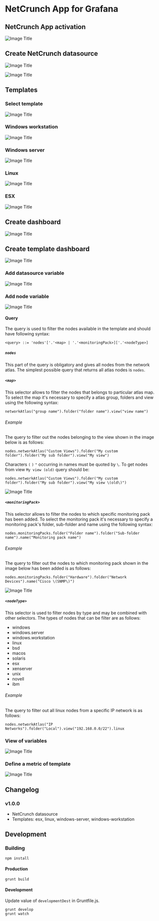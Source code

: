 # NetCrunch App for Grafana

## NetCrunch App activation
![Image Title](https://raw.githubusercontent.com/adremsoft/grafana-netcrunch-plugin/grafCrunch/doc/movies/activate-netcrunch-plugin.gif)

## Create NetCrunch datasource
![Image Title](https://raw.githubusercontent.com/adremsoft/grafana-netcrunch-plugin/grafCrunch/doc/movies/create-datasource.gif)

![Image Title](https://raw.githubusercontent.com/adremsoft/grafana-netcrunch-plugin/grafCrunch/doc/images/datasource-list.jpg)

## Templates

### Select template
![Image Title](https://raw.githubusercontent.com/adremsoft/grafana-netcrunch-plugin/grafCrunch/doc/movies/select-template.gif)

### Windows workstation
![Image Title](https://raw.githubusercontent.com/adremsoft/grafana-netcrunch-plugin/grafCrunch/doc/images/windows-workstation-template.jpg)

### Windows server
![Image Title](https://raw.githubusercontent.com/adremsoft/grafana-netcrunch-plugin/grafCrunch/doc/images/windows-server-template.jpg)

### Linux
![Image Title](https://raw.githubusercontent.com/adremsoft/grafana-netcrunch-plugin/grafCrunch/doc/images/linux-template.jpg)

### ESX
![Image Title](https://raw.githubusercontent.com/adremsoft/grafana-netcrunch-plugin/grafCrunch/doc/images/esx-template.jpg)

## Create dashboard
![Image Title](https://raw.githubusercontent.com/adremsoft/grafana-netcrunch-plugin/grafCrunch/doc/movies/create-dashboard.gif)

## Create template dashboard

![Image Title](https://raw.githubusercontent.com/adremsoft/grafana-netcrunch-plugin/grafCrunch/doc/images/create-template-1.png)

### Add datasource variable

![Image Title](https://raw.githubusercontent.com/adremsoft/grafana-netcrunch-plugin/grafCrunch/doc/images/create-template-2.png)

### Add node variable

![Image Title](https://raw.githubusercontent.com/adremsoft/grafana-netcrunch-plugin/grafCrunch/doc/images/create-template-3.png)

#### Query

The query is used to filter the nodes available in the template  and should have following syntax:

`<query> ::= 'nodes'['.'<map> | '.'<monitoringPack>]['.'<nodeType>]`

##### `nodes` 

This part of the query is obligatory and gives all nodes from the network atlas.
The simplest possible query that returns all atlas nodes is `nodes`. 

##### `<map>`

This selector allows to filter the nodes that belongs to particular atlas map.
To select the map it's necessary to specify a atlas group, folders and
view using the following syntax:

`networkAtlas("group name").folder("folder name").view("view name")`

###### Example

The query to filter out the nodes belonging to the view shown in the image below is as follows:

`nodes.networkAtlas("Custom Views").folder("My custom folder").folder("My sub folder").view("My view")`

Characters `(` `)` `"` occurring in names must be quoted by `\`. To get nodes from view `My view (old)`
query should be:

`nodes.networkAtlas("Custom Views").folder("My custom folder").folder("My sub folder").view("My view \(old\)")`

![Image Title](https://raw.githubusercontent.com/adremsoft/grafana-netcrunch-plugin/grafCrunch/doc/images/template-query-maps-view.jpg)

##### `<monitoringPack>`

This selector allows to filter the nodes to which specific monitoring pack has been added.
To select the monitoring pack it's necessary to specify a monitoring pack's folder, sub-folder and name using the following syntax:

`nodes.monitoringPacks.folder("Folder name").folder("Sub-folder name").name("Monitoring pack name")`

###### Example

The query to filter out the nodes to which monitoring pack shown in the image below has been added is as follows:

`nodes.monitoringPacks.folder("Hardware").folder("Network Devices").name("Cisco \(SNMP\)")`

![Image Title](https://raw.githubusercontent.com/adremsoft/grafana-netcrunch-plugin/grafCrunch/doc/images/template-query-monitoring-pack-view.jpg)

##### `<nodeType>`

This selector is used to filter nodes by type and may be combined with other selectors. 
The types of nodes that can be filter are as follows:

* windows
* windows.server
* windows.workstation
* linux
* bsd
* macos
* solaris
* esx
* xenserver
* unix
* novell
* ibm

###### Example

The query to filter out all linux nodes from a specific IP network is as follows:

`nodes.networkAtlas("IP Networks").folder("Local").view("192.168.0.0/22").linux`

### View of variables

![Image Title](https://raw.githubusercontent.com/adremsoft/grafana-netcrunch-plugin/grafCrunch/doc/images/create-template-4.png)

### Define a metric of template

![Image Title](https://raw.githubusercontent.com/adremsoft/grafana-netcrunch-plugin/grafCrunch/doc/images/create-template-5.png)

## Changelog

### v1.0.0
- NetCrunch datasource
- Templates: esx, linux, windows-server, windows-workstation

## Development

### Building
```
npm install
```

#### Production
```
grunt build
```

#### Development

Update value of `developmentDest` in Gruntfile.js.

```
grunt develop
grunt watch
```
